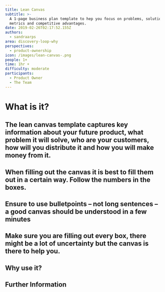 ```yaml
---
title: Lean Canvas
subtitle: >-
  A 1-page business plan template to hep you focus on problems, solutions, key
  metrics and competitive advantages.
date: 2019-02-26T02:17:52.155Z
authors:
  - sandraarps
area: discovery-loop-why
perspectives:
  - product-ownership
icon: /images/lean-canvas-.png
people: 1+
time: 1hr +
difficulty: moderate
participants:
  - Product Owner
  - The Team
---
```

# What is it?

## The lean canvas template captures key information about your future product, what problem it will solve, who are your customers, how will you distribute it and how you will make money from it.

## When filling out the canvas it is best to fill them out in a certain way. Follow the numbers in the boxes.

## Ensure to use bulletpoints – not long sentences – a good canvas should be understood in a few minutes

## Make sure you are filling out every box, there might be a lot of uncertainty but the canvas is there to help you.

## 

## Why use it?

## Further Information
